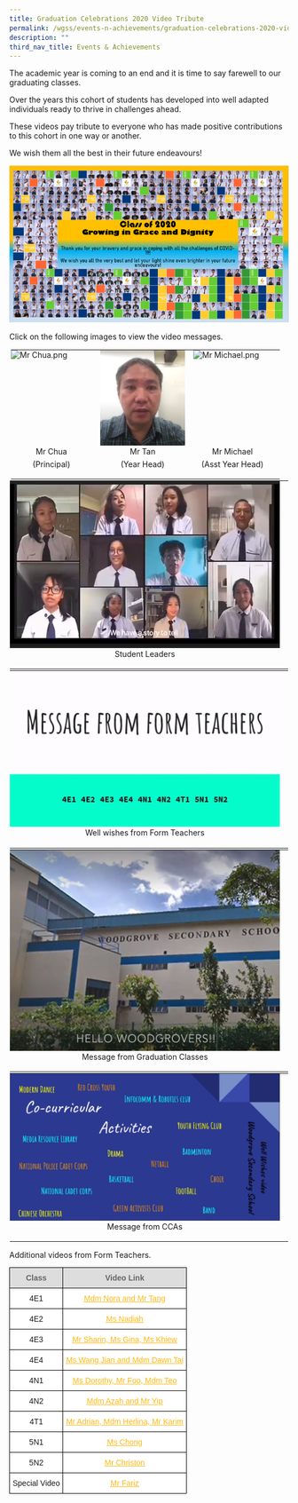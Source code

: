 ```yaml
---
title: Graduation Celebrations 2020 Video Tribute
permalink: /wgss/events-n-achievements/graduation-celebrations-2020-video-tribute/
description: ""
third_nav_title: Events & Achievements
---
```

The academic year is coming to an end and it is time to say farewell to our graduating classes.  

Over the years this cohort of students has developed into well adapted individuals ready to thrive in challenges ahead.

These videos pay tribute to everyone who has made positive contributions to this cohort in one way or another.

  

We wish them all the best in their future endeavours!

![Graduation Celebrations 2020 - Video Tribute](/images/Banner.png)

Click on the following images to view the video messages.

<table style="margin: auto; outline: 0px; padding: 0px; border-collapse: collapse; clear: both; border: 1px solid transparent; table-layout: fixed; width: 500px;" class="ive_eobj_center ives_tab_kosong"><tbody style="margin: 0px; outline: 0px; padding: 0px;"><tr style="margin: 0px; outline: 0px; padding: 0px;"><td style="margin: 0px; outline: 0px; padding: 0px 15px 15px 0px; vertical-align: top;"><img style="margin: auto; outline: none; padding: 0px; border: none; clear: both; cursor: pointer; display: block; width: 146px; height: 172px;" class="ive_eobj_center ive_clickable" alt="Mr Chua.png" src="![](/images/Mr%20Chua.png)"><div style="margin: 0px; outline: 0px; padding: 0px; line-height: 22.4px; text-align: center;">Mr Chua</div><div style="margin: 0px; outline: 0px; padding: 0px; line-height: 22.4px; text-align: center;">(Principal)</div></td><td style="margin: 0px; outline: 0px; padding: 0px 15px 15px 0px; vertical-align: top;"><img style="margin: auto; outline: none; padding: 0px; border: none; clear: both; cursor: pointer; display: block; width: 153px; height: 172px;" class="ive_eobj_center ive_clickable" alt="Mr Tan.png" src="/images/Mr%20Tan.png"><div style="margin: 0px; outline: 0px; padding: 0px; line-height: 22.4px; text-align: center;"><span style="margin: 0px; outline: 0px; padding: 0px; background-color: initial;">Mr Tan</span><br style="margin: 0px; outline: 0px; padding: 0px;"></div><div style="margin: 0px; outline: 0px; padding: 0px; line-height: 22.4px; text-align: center;">(Year Head)</div></td><td style="margin: 0px; outline: 0px; padding: 0px 15px 15px 0px; vertical-align: top;"><img style="margin: auto; outline: none; padding: 0px; border: none; clear: both; cursor: pointer; display: block; width: 141px; height: 172px;" class="ive_eobj_center ive_clickable" alt="Mr Michael.png" src="![](/images/Mr%20Michael.png)"><div style="margin: 0px; outline: 0px; padding: 0px; line-height: 22.4px; text-align: center;"><span style="margin: 0px; outline: 0px; padding: 0px; background-color: initial;">Mr Michael</span><br style="margin: 0px; outline: 0px; padding: 0px;"></div><div style="margin: 0px; outline: 0px; padding: 0px; line-height: 22.4px; text-align: center;">(Asst Year Head)</div></td></tr></tbody></table>

  

<table style="margin: auto; outline: 0px; padding: 0px; border-collapse: collapse; clear: both; border: 1px solid transparent; table-layout: fixed;" class="ive_eobj_center ives_tab_kosong"><tbody style="margin: 0px; outline: 0px; padding: 0px;"><tr style="margin: 0px; outline: 0px; padding: 0px;"><td style="margin: 0px; outline: 0px; padding: 0px 15px 15px 0px; vertical-align: top;"><img style="margin: auto; outline: none; padding: 0px; border: none; clear: both; cursor: pointer; display: block; width: 512px; height: 301px;" class="ive_eobj_center ive_clickable" alt="Student Leaders.png" src="/images/Student%20Leaders.png"><div style="margin: 0px; outline: 0px; padding: 0px; line-height: 22.4px; text-align: center;"><span style="margin: 0px; outline: 0px; padding: 0px; background-color: initial;">Student Leaders</span></div></td></tr></tbody></table>

  

<table style="margin: auto; outline: 0px; padding: 0px; border-collapse: collapse; clear: both; border: 1px solid transparent; table-layout: fixed;" class="ive_eobj_center ives_tab_kosong"><tbody style="margin: 0px; outline: 0px; padding: 0px;"><tr style="margin: 0px; outline: 0px; padding: 0px;"><td style="margin: 0px; outline: 0px; padding: 0px 15px 15px 0px; vertical-align: top;"><img style="margin: auto; outline: none; padding: 0px; border: none; clear: both; cursor: pointer; display: block; width: 507px; height: 281px;" class="ive_eobj_center ive_clickable" alt="FTs.png" width="100%" src="/images/FTs.png"><div style="margin: 0px; outline: 0px; padding: 0px; line-height: 22.4px; text-align: center;"><span style="margin: 0px; outline: 0px; padding: 0px; background-color: initial;">Well wishes from Form Teachers</span></div></td></tr></tbody></table>

  

<table style="margin: auto; outline: 0px; padding: 0px; border-collapse: collapse; clear: both; border: 1px solid transparent; table-layout: fixed;" class="ive_eobj_center ives_tab_kosong"><tbody style="margin: 0px; outline: 0px; padding: 0px;"><tr style="margin: 0px; outline: 0px; padding: 0px;"><td style="margin: 0px; outline: 0px; padding: 0px 15px 15px 0px; vertical-align: top;"><img style="margin: auto; outline: none; padding: 0px; border: none; clear: both; cursor: pointer; display: block; width: 512px; height: 362px;" class="ive_eobj_center ive_clickable" alt="Grad Classes 2020.png" width="100%" src="/images/Grad%20Classes%202020.png"><div style="margin: 0px; outline: 0px; padding: 0px; line-height: 22.4px; text-align: center;"><span style="margin: 0px; outline: 0px; padding: 0px; background-color: initial;">Message from Graduation Classes</span></div></td></tr></tbody></table>

  

<table style="margin: auto; outline: 0px; padding: 0px; border-collapse: collapse; clear: both; border: 1px solid transparent; table-layout: fixed; text-align: center;" class="ive_eobj_center ives_tab_kosong"><tbody style="margin: 0px; outline: 0px; padding: 0px;"><tr style="margin: 0px; outline: 0px; padding: 0px;"><td style="margin: 0px; outline: 0px; padding: 0px 15px 15px 0px; vertical-align: top;"><img style="margin: auto; outline: none; padding: 0px; border: none; clear: both; cursor: pointer; display: block;" class="ive_eobj_center ive_clickable" alt="CCA.png" src="/images/CCA.png"><div style="margin: 0px; outline: 0px; padding: 0px; line-height: 22.4px; text-align: center;"><span style="margin: 0px; outline: 0px; padding: 0px; background-color: initial;">Message from CCAs</span></div></td></tr></tbody></table>

Additional videos from Form Teachers.

<style type="text/css">
.tg  {border-collapse:collapse;border-spacing:0;}
.tg td{border-color:black;border-style:solid;border-width:1px;font-family:Arial, sans-serif;font-size:14px;
  overflow:hidden;padding:10px 5px;word-break:normal;}
.tg th{border-color:black;border-style:solid;border-width:1px;font-family:Arial, sans-serif;font-size:14px;
  font-weight:normal;overflow:hidden;padding:10px 5px;word-break:normal;}
.tg .tg-aevo{background-color:#FFF;color:#FDB813;text-align:center;text-decoration:underline;vertical-align:top}
.tg .tg-a4yv{background-color:#DDD;color:#666;font-weight:bold;text-align:center;vertical-align:top}
.tg .tg-7yig{background-color:#FFF;text-align:center;vertical-align:top}
</style>
<table class="tg">
<thead>
  <tr>
    <th class="tg-a4yv">Class</th>
    <th class="tg-a4yv">Video Link</th>
  </tr>
</thead>
<tbody>
  <tr>
    <td class="tg-7yig">4E1</td>
    <td class="tg-aevo"><a href="https://drive.google.com/file/d/1TLf60T0j0d7PlbZzm9_imSeClSgG7vur/view?usp=sharing"><span style="font-weight:normal;text-decoration:underline;color:#FDB813">Mdm Nora and Mr Tang</span></a></td>
  </tr>
  <tr>
    <td class="tg-7yig">4E2</td>
    <td class="tg-aevo"><a href="https://drive.google.com/file/d/1JphMkc62E3i4JpXkvXVuKsTemUF_zJgG/view?usp=sharing"><span style="font-weight:normal;text-decoration:underline;color:#FDB813">Ms Nadiah</span></a></td>
  </tr>
  <tr>
    <td class="tg-7yig">4E3</td>
    <td class="tg-aevo"><a href="https://drive.google.com/file/d/1M-odeomQZa9AM-K0YoiHydlYlomGOKV3/view?usp=sharing"><span style="font-weight:normal;text-decoration:underline;color:#FDB813">Mr Sharin, Ms Gina, Ms Khiew</span></a></td>
  </tr>
  <tr>
    <td class="tg-7yig">4E4</td>
    <td class="tg-aevo"><a href="https://drive.google.com/file/d/1Cfi3wY43-iVqNiq1fs1U_565Oj9_Z6S7/view?usp=sharing"><span style="font-weight:normal;text-decoration:underline;color:#FDB813">Ms Wang Jian and Mdm Dawn Tai</span></a></td>
  </tr>
  <tr>
    <td class="tg-7yig">4N1</td>
    <td class="tg-aevo"><a href="https://drive.google.com/file/d/1NQnfplgjOo4gsMemFwBlt-q651mYoK3d/view?usp=sharing"><span style="font-weight:normal;text-decoration:underline;color:#FDB813">Ms Dorothy, Mr Foo, Mdm Teo</span></a></td>
  </tr>
  <tr>
    <td class="tg-7yig">4N2</td>
    <td class="tg-aevo"><a href="https://drive.google.com/file/d/132hXX5LPSPMnL5oR3HwDldaJ5GeZs6oX/view?usp=sharing"><span style="font-weight:normal;text-decoration:underline;color:#FDB813">Mdm Azah and Mr Yip</span></a></td>
  </tr>
  <tr>
    <td class="tg-7yig">4T1</td>
    <td class="tg-aevo"><a href="https://drive.google.com/file/d/1vZVKWJZOCRBDfYSxOAlQfUxl6kei5bcI/view?usp=sharing"><span style="font-weight:normal;text-decoration:underline;color:#FDB813">Mr Adrian, Mdm Herlina, Mr Karim</span></a></td>
  </tr>
  <tr>
    <td class="tg-7yig">5N1</td>
    <td class="tg-aevo"><a href="https://drive.google.com/file/d/1uawEP9ZzSJOY-2qMSFSR5i0Aj1eANz1o/view?usp=sharing"><span style="font-weight:normal;text-decoration:underline;color:#FDB813">Ms Chong</span></a></td>
  </tr>
  <tr>
    <td class="tg-7yig">5N2</td>
    <td class="tg-aevo"><a href="https://drive.google.com/file/d/1zdBg-HALe48-7asuTS6xMgefx6nVKuxG/view?usp=sharing"><span style="font-weight:normal;text-decoration:underline;color:#FDB813">Mr Christon</span></a></td>
  </tr>
  <tr>
    <td class="tg-7yig">Special Video</td>
    <td class="tg-aevo"><a href="https://drive.google.com/file/d/1OUBSa7WkoscRZOt-JRjuI-CEQw0UImvd/view?usp=sharing"><span style="font-weight:normal;text-decoration:underline;color:#FDB813">Mr Fariz</span></a></td>
  </tr>
</tbody>
</table>